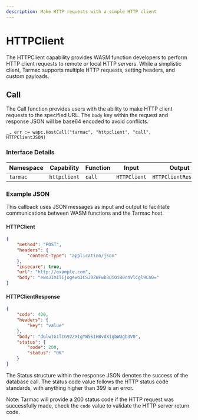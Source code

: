 ```yaml
---
description: Make HTTP requests with a simple HTTP client
---
```


# HTTPClient 

The HTTPClient capability provides WASM function developers to perform HTTP client requests to remote or local HTTP servers. While a simplistic client, Tarmac supports multiple HTTP requests, setting headers, and custom payloads. 

## Call

The Call function provides users with the ability to make HTTP client requests to the specified URL. The `body` key within the request and response JSON will be base64 encoded to avoid conflicts.

```golang
_, err := wapc.HostCall("tarmac", "httpclient", "call", HTTPClientJSON)
```
### Interface Details

| Namespace | Capability | Function | Input | Output |
| --------- | ---------- | -------- | ----- | ------ |
| `tarmac` | `httpclient` | `call` | `HTTPClient` | `HTTPClientResponse` |

### Example JSON

This callback uses JSON messages as input and output to facilitate communications between WASM functions and the Tarmac host.

#### HTTPClient

```json
{
	"method": "POST",
	"headers": {
		"content-type": "application/json"
	},
	"insecure": true,
	"url": "http://example.com",
	"body": "ewoJIm1lIjogewoJCSJ0ZWFwb3QiOiB0cnVlCgl9Cn0="
}
```

#### HTTPClientResponse

```json
{
	"code": 400,
	"headers": {
		"key": "value"
	},
	"body": "dGlwIG1lIG92ZXIgYW5kIHBvdXIgbWUgb3V0",
	"status": {
		"code": 200,
		"status": "OK"
	}
}
```

The Status structure within the response JSON denotes the success of the database call. The status code value follows the HTTP status code standards, with anything higher than 399 is an error.

Note: Tarmac will provide a 200 status code if the HTTP request was successfully made, check the `code` value to validate the HTTP server return code.
